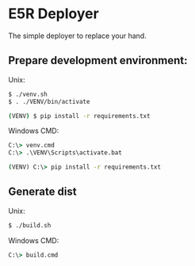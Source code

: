 E5R Deployer
============

The simple deployer to replace your hand.

## Prepare development environment:

Unix:
```sh
$ ./venv.sh
$ . ./VENV/bin/activate

(VENV) $ pip install -r requirements.txt 
```

Windows CMD:
```bat
C:\> venv.cmd
C:\> .\VENV\Scripts\activate.bat

(VENV) C:\> pip install -r requirements.txt
``` 

## Generate dist
Unix:
```sh
$ ./build.sh
```

Windows CMD:
```bat
C:\> build.cmd
```


